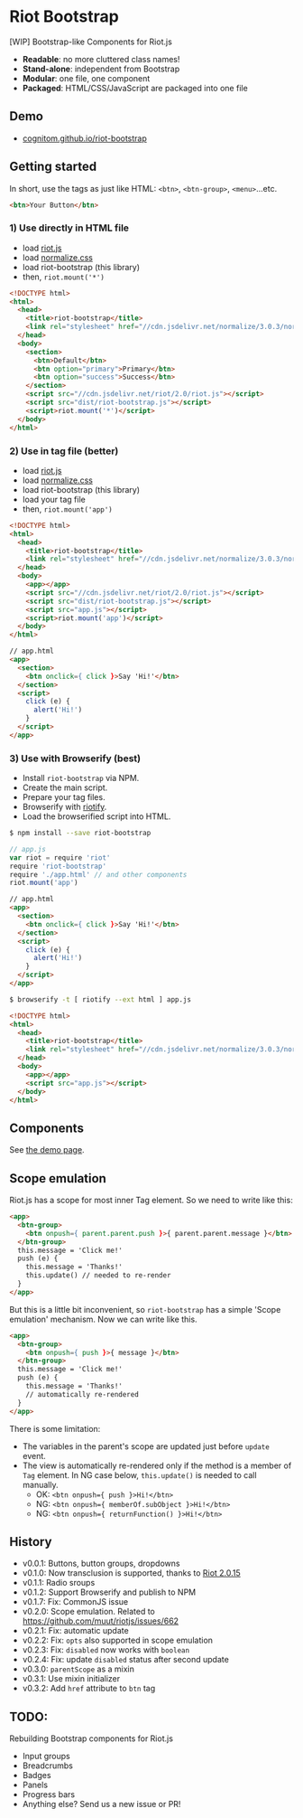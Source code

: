 # Riot Bootstrap

[WIP] Bootstrap-like Components for Riot.js

- **Readable**: no more cluttered class names!
- **Stand-alone**: independent from Bootstrap
- **Modular**: one file, one component
- **Packaged**: HTML/CSS/JavaScript are packaged into one file

## Demo

- [cognitom.github.io/riot-bootstrap](http://cognitom.github.io/riot-bootstrap)

## Getting started

In short, use the tags as just like HTML: `<btn>`, `<btn-group>`, `<menu>`...etc.

```html
<btn>Your Button</btn>
```

### 1) Use directly in HTML file

- load [riot.js](https://muut.com/riotjs/)
- load [normalize.css](http://necolas.github.io/normalize.css/)
- load riot-bootstrap (this library)
- then, `riot.mount('*')`

```html
<!DOCTYPE html>
<html>
  <head>
    <title>riot-bootstrap</title>
    <link rel="stylesheet" href="//cdn.jsdelivr.net/normalize/3.0.3/normalize.css">
  </head>
  <body>
    <section>
      <btn>Default</btn>
      <btn option="primary">Primary</btn>
      <btn option="success">Success</btn>
    </section>
    <script src="//cdn.jsdelivr.net/riot/2.0/riot.js"></script>
    <script src="dist/riot-bootstrap.js"></script>
    <script>riot.mount('*')</script>
  </body>
</html>
```

### 2) Use in tag file (better)

- load [riot.js](https://muut.com/riotjs/)
- load [normalize.css](http://necolas.github.io/normalize.css/)
- load riot-bootstrap (this library)
- load your tag file
- then, `riot.mount('app')`

```html
<!DOCTYPE html>
<html>
  <head>
    <title>riot-bootstrap</title>
    <link rel="stylesheet" href="//cdn.jsdelivr.net/normalize/3.0.3/normalize.css">
  </head>
  <body>
    <app></app>
    <script src="//cdn.jsdelivr.net/riot/2.0/riot.js"></script>
    <script src="dist/riot-bootstrap.js"></script>
    <script src="app.js"></script>
    <script>riot.mount('app')</script>
  </body>
</html>
```

```html
// app.html
<app>
  <section>
    <btn onclick={ click }>Say 'Hi!'</btn>
  </section>
  <script>
    click (e) {
      alert('Hi!')
    }
  </script>
</app>
```

### 3) Use with Browserify (best)

- Install `riot-bootstrap` via NPM.
- Create the main script.
- Prepare your tag files.
- Browserify with [riotify](https://github.com/jhthorsen/riotify).
- Load the browserified script into HTML.

```bash
$ npm install --save riot-bootstrap
```

```javascript
// app.js
var riot = require 'riot'
require 'riot-bootstrap'
require './app.html' // and other components
riot.mount('app')
```

```html
// app.html
<app>
  <section>
    <btn onclick={ click }>Say 'Hi!'</btn>
  </section>
  <script>
    click (e) {
      alert('Hi!')
    }
  </script>
</app>
```

```bash
$ browserify -t [ riotify --ext html ] app.js
```

```html
<!DOCTYPE html>
<html>
  <head>
    <title>riot-bootstrap</title>
    <link rel="stylesheet" href="//cdn.jsdelivr.net/normalize/3.0.3/normalize.css">
  </head>
  <body>
    <app></app>
    <script src="app.js"></script>
  </body>
</html>
```


## Components

See [the demo page](http://cognitom.github.io/riot-bootstrap).


## Scope emulation

Riot.js has a scope for most inner Tag element. So we need to write like this:

```html
<app>
  <btn-group>
    <btn onpush={ parent.parent.push }>{ parent.parent.message }</btn>
  </btn-group>
  this.message = 'Click me!'
  push (e) {
    this.message = 'Thanks!'
    this.update() // needed to re-render
  }
</app>
```

But this is a little bit inconvenient, so `riot-bootstrap` has a simple 'Scope emulation' mechanism. Now we can write like this.

```html
<app>
  <btn-group>
    <btn onpush={ push }>{ message }</btn>
  </btn-group>
  this.message = 'Click me!'
  push (e) {
    this.message = 'Thanks!'
    // automatically re-rendered
  }
</app>
```

There is some limitation:

- The variables in the parent's scope are updated just before `update` event.
- The view is automatically re-rendered only if the method is a member of `Tag` element. In NG case below, `this.update()` is needed to call manually.
    - OK: `<btn onpush={ push }>Hi!</btn>`
    - NG: `<btn onpush={ memberOf.subObject }>Hi!</btn>`
    - NG: `<btn onpush={ returnFunction() }>Hi!</btn>`

## History

- v0.0.1: Buttons, button groups, dropdowns
- v0.1.0: Now transclusion is supported, thanks to [Riot 2.0.15](https://muut.com/riotjs/release-notes.html#2-0-15-em-apr-23-2015-em-)
- v0.1.1: Radio sroups
- v0.1.2: Support Browserify and publish to NPM
- v0.1.7: Fix: CommonJS issue
- v0.2.0: Scope emulation. Related to https://github.com/muut/riotjs/issues/662
- v0.2.1: Fix: automatic update
- v0.2.2: Fix: `opts` also supported in scope emulation
- v0.2.3: Fix: `disabled` now works with `boolean`
- v0.2.4: Fix: update `disabled` status after second update
- v0.3.0: `parentScope` as a mixin
- v0.3.1: Use mixin initializer
- v0.3.2: Add `href` attribute to `btn` tag

## TODO:

Rebuilding Bootstrap components for Riot.js

- Input groups
- Breadcrumbs
- Badges
- Panels
- Progress bars
- Anything else? Send us a new issue or PR!
